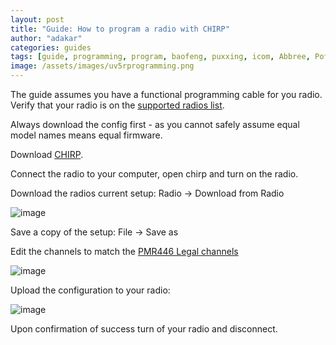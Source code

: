 ```yaml
---
layout: post
title: "Guide: How to program a radio with CHIRP"
author: "adakar"
categories: guides
tags: [guide, programming, program, baofeng, puxxing, icom, Abbree, Pofung, puxing, Baojie, chipr, uv5r, uv-5r, uv82, uv-82, BTech, ]
image: /assets/images/uv5rprogramming.png
---
```


The guide assumes you have a functional programming cable for you radio. 
Verify that your radio is on the [supported radios list](https://chirp.danplanet.com/projects/chirp/wiki/Home#Supported-Radio-Models).

Always download the config first - as you cannot safely assume equal model names means equal firmware.

Download [CHIRP](https://chirp.danplanet.com/projects/chirp/wiki/Download).

Connect the radio to your computer, open chirp and turn on the radio.

Download the radios current setup: Radio -> Download from Radio

![image](https://user-images.githubusercontent.com/25975089/153761257-d1645312-a2b0-423e-8a82-fefe1a931631.png)


Save a copy of the setup: File -> Save as

Edit the channels to match the [PMR446 Legal channels](446-channels)

![image](https://user-images.githubusercontent.com/25975089/153761194-5c481bb7-6d04-4c29-9cc0-908e5dee6ac4.png)

Upload the configuration to your radio:

![image](https://user-images.githubusercontent.com/25975089/153761246-be65d35f-359b-4e4a-b2b7-ab08580f8941.png)

Upon confirmation of success turn of your radio and disconnect.
